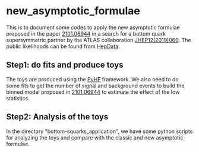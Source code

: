 # new_asymptotic_formulae
This is to document some codes to apply the new asymptotic formulae proposed in the paper [2101.06944](https://arxiv.org/abs/2101.06944) in a search for a bottom quark supersymmetric partner by the ATLAS collaboration [JHEP12(2019)060](https://arxiv.org/abs/1908.03122). The public likelihoods can be found from [HepData](https://www.hepdata.net/record/ins1748602).

## Step1: do fits and produce toys
The toys are produced using the [PyHF](https://joss.theoj.org/papers/10.21105/joss.02823) framework. We also need to do some fits to get the number of signal and background events to build the binned model proposed in [2101.06944](https://arxiv.org/abs/2101.06944) to estimate the effect of the low statistics. 

## Step2: Analysis of the toys
In the directory "bottom-squarks_application", we have some python scripts for analyzing the toys and compare with the classic and new asymptotic formulae.
